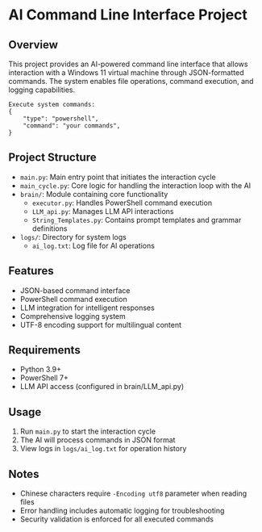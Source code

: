 ﻿# AI Command Line Interface Project
## Overview
This project provides an AI-powered command line interface that allows interaction with a Windows 11 virtual machine through JSON-formatted commands. The system enables file operations, command execution, and logging capabilities.

```
Execute system commands:
{
    "type": "powershell",
    "command": "your commands",
}
```

## Project Structure
- `main.py`: Main entry point that initiates the interaction cycle
- `main_cycle.py`: Core logic for handling the interaction loop with the AI
- `brain/`: Module containing core functionality
  - `executor.py`: Handles PowerShell command execution
  - `LLM_api.py`: Manages LLM API interactions
  - `String_Templates.py`: Contains prompt templates and grammar definitions
- `logs/`: Directory for system logs
  - `ai_log.txt`: Log file for AI operations
## Features
- JSON-based command interface
- PowerShell command execution
- LLM integration for intelligent responses
- Comprehensive logging system
- UTF-8 encoding support for multilingual content
## Requirements
- Python 3.9+
- PowerShell 7+
- LLM API access (configured in brain/LLM_api.py)
## Usage
1. Run `main.py` to start the interaction cycle
2. The AI will process commands in JSON format
3. View logs in `logs/ai_log.txt` for operation history
## Notes
- Chinese characters require `-Encoding utf8` parameter when reading files
- Error handling includes automatic logging for troubleshooting
- Security validation is enforced for all executed commands
